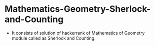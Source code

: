 # Mathematics-Geometry-Sherlock-and-Counting
- It consists of solution of hackerrank of Mathematics of Geometry module called as Sherlock and Counting.
